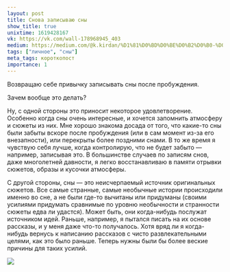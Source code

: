 ```yaml
---
layout: post
title: Снова записываю сны
show_title: true
unixtime: 1619428167
vk: https://vk.com/wall-178968945_403
medium: https://medium.com/@k.kirdan/%D1%81%D0%BD%D0%BE%D0%B2%D0%B0-%D0%B7%D0%B0%D0%BF%D0%B8%D1%81%D1%8B%D0%B2%D0%B0%D1%8E-%D1%81%D0%BD%D1%8B-b39129c4de3a
tags: ["личное", "сны"]
meta_tags: короткопост
importance: 1
---
```

Возвращаю себе привычку записывать сны после пробуждения. 

Зачем вообще это делать?

Ну, с одной стороны это приносит некоторое удовлетворение. Особенно когда сны очень интересные, и хочется запомнить атмосферу и сюжеты из них. Мне хорошо знакома досада от того, что какие-то сны были забыты вскоре после пробуждения (или в сам момент из-за его внезапности), или перекрыты более поздними снами. В то же время я чувствую себя лучше, когда контролирую, что не будет забыто — например, записывая это. В большинстве случаев по записям снов, даже многолетней давности, я легко восстанавливаю в памяти отрывки сюжетов, образы и кусочки атмосферы.

С другой стороны, сны — это неисчерпаемый источник оригинальных сюжетов. Все самые странные, самые необычные истории происходили именно во сне, а не были где-то вычитаны или придуманы (своими усилиями придумать сравнимые по уровню необычности и странности сюжеты едва ли удастся). Может быть, они когда-нибудь послужат источником идей. Раньше, например, я пытался писать на их основе рассказы, и у меня даже что-то получалось. Хотя вряд ли я когда-нибудь вернусь к написанию рассказов с чисто развлекательными целями, как это было раньше. Теперь нужны были бы более веские причины для таких усилий.

<img src="images/wall/457239149.jpg">
